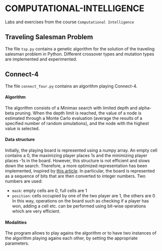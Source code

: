 # COMPUTATIONAL-INTELLIGENCE

Labs and exercises from the course `Computational Intelligence`

## Traveling Salesman Problem
The file `tsp.py` contains a genetic algorithm for the solution of the traveling salesman problem in Python.
Different crossover types and mutation types are implemented and experimented.

## Connect-4
The file `connect_four.py` contains an algorithm playing Connect-4. 
#### Algorithm
The algorithm consists of a Minimax search with limited depth and alpha-beta pruning. When the depth limit is reached, the value of a node is estimated through a Monte Carlo evaluation (average the results of a specified number of random simulations), and the node with the highest value is selected. 
#### Data structure
Initially, the playing board is represented using a numpy array. An empty cell contains a 0, the maximizing player places 1s and the minimizing player places -1s in the board. However, this structure is not efficient and slows down the search. Therefore, a more optimized representation has been implemented, inspired by [this article](https://towardsdatascience.com/creating-the-perfect-connect-four-ai-bot-c165115557b0).
In particular, the board is represented as a sequence of bits that are then converted to integer numbers. Two numbers are used:
* `mask`: empty cells are 0, full cells are 1
* `position`: cells occupied by one of the two player are 1, the others are 0
In this way, operations on the board such as checking if a player has won, adding a cell etc. can be performed using bit-wise operations which are very efficient.
#### Modalities
The program allows to play agains the algorithm or to have two instances of the algorithm playing agains each other, by setting the appropriate parameters.